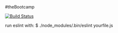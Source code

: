 #theBootcamp

[![Build Status](https://travis-ci.com/tolumide-ng/theBootcamp.svg?branch=develop)](https://travis-ci.com/tolumide-ng/theBootcamp)

run eslint with: $ ./node_modules/.bin/eslint yourfile.js